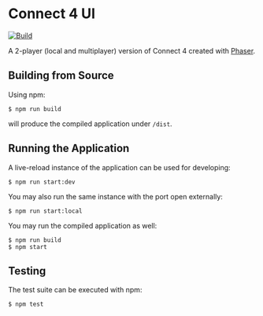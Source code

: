 # Connect 4 UI

[![Build](https://github.com/brajkowski/connect4-ui/actions/workflows/build.yml/badge.svg)](https://github.com/brajkowski/connect4-ui/actions/workflows/build.yml)

A 2-player (local and multiplayer) version of Connect 4 created with [Phaser](https://phaser.io/).

## Building from Source

Using npm:

```
$ npm run build
```

will produce the compiled application under `/dist`.

## Running the Application

A live-reload instance of the application can be used for developing:

```
$ npm run start:dev
```

You may also run the same instance with the port open externally:

```
$ npm run start:local
```

You may run the compiled application as well:

```
$ npm run build
$ npm start
```

## Testing

The test suite can be executed with npm:

```
$ npm test
```
